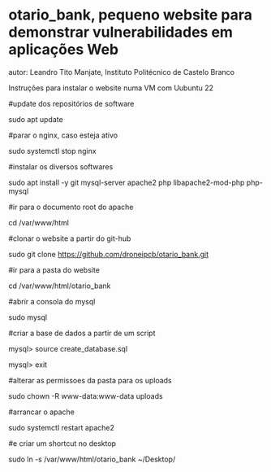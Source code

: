 # otario_bank, pequeno website para demonstrar vulnerabilidades em aplicações Web

autor: Leandro Tito Manjate, Instituto Politécnico de Castelo Branco


Instruções para instalar o website numa VM com Uubuntu 22

#update dos repositórios de software

sudo apt update


#parar o nginx, caso esteja ativo

sudo systemctl stop nginx


#instalar os diversos softwares

sudo apt install -y git mysql-server apache2 php libapache2-mod-php php-mysql


#ir para o documento root do apache

cd /var/www/html


#clonar o website a partir do git-hub

sudo git clone https://github.com/droneipcb/otario_bank.git


#ir para a pasta do website

cd /var/www/html/otario_bank


#abrir a consola do mysql

sudo mysql


#criar a base de dados a partir de um script

mysql> source create_database.sql

mysql> exit


#alterar as permissoes da pasta para os uploads

sudo chown -R www-data:www-data uploads


#arrancar o apache

sudo systemctl restart apache2


#e criar um shortcut no desktop

sudo ln -s /var/www/html/otario_bank ~/Desktop/

